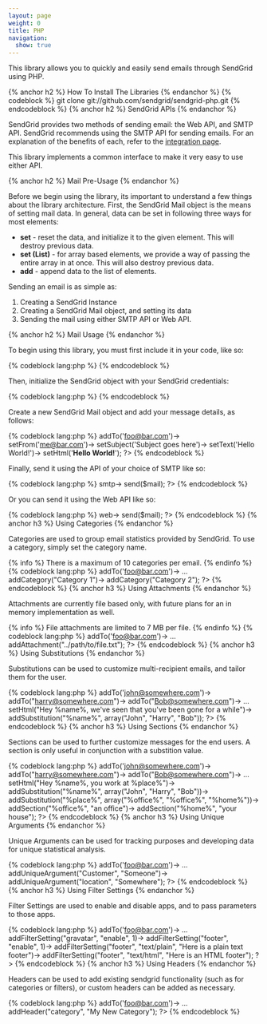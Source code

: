 ```yaml
---
layout: page
weight: 0
title: PHP
navigation:
  show: true
---
```


This library allows you to quickly and easily send emails through SendGrid using PHP.


{% anchor h2 %} How To Install The Libraries {% endanchor %}
 {% codeblock %}
git clone git://github.com/sendgrid/sendgrid-php.git
{% endcodeblock %} 
{% anchor h2 %} SendGrid APIs {% endanchor %}


SendGrid provides two methods of sending email: the Web API, and SMTP API. SendGrid recommends using the SMTP API for sending emails. For an explanation of the benefits of each, refer to the [integration page](/Integrate/index.html).

This library implements a common interface to make it very easy to use either API.


{% anchor h2 %} Mail Pre-Usage {% endanchor %}


Before we begin using the library, its important to understand a few things about the library architecture. First, the SendGrid Mail object is the means of setting mail data. In general, data can be set in following three ways for most elements:

-   **set** - reset the data, and initialize it to the given element. This will destroy previous data.
-   **set (List)** - for array based elements, we provide a way of passing the entire array in at once. This will also destroy previous data.
-   **add** - append data to the list of elements.

Sending an email is as simple as:

1.  Creating a SendGrid Instance
2.  Creating a SendGrid Mail object, and setting its data
3.  Sending the mail using either SMTP API or Web API.


{% anchor h2 %} Mail Usage {% endanchor %}


To begin using this library, you must first include it in your code, like so:

{% codeblock lang:php %} <?php include "path/to/sendgrid-php/SendGrid_loader.php" ; ?> {% endcodeblock %}

Then, initialize the SendGrid object with your SendGrid credentials:

{% codeblock lang:php %} <?php $sendgrid="new" sendgrid('username', "password" ); ?> {% endcodeblock %}

Create a new SendGrid Mail object and add your message details, as follows:

{% codeblock lang:php %} <?php $mail="new" sendgrid\mail(); $mail- ?> addTo('foo@bar.com')-\> setFrom('me@bar.com')-\> setSubject('Subject goes here')-\> setText('Hello World!')-\> setHtml('**Hello World!**'); ?\> {% endcodeblock %}

Finally, send it using the API of your choice of SMTP like so:

{% codeblock lang:php %} <?php $sendgrid- ?> smtp-\> send(\$mail); ?\> {% endcodeblock %}

Or you can send it using the Web API like so:

{% codeblock lang:php %} <?php $sendgrid- ?> web-\> send(\$mail); ?\> {% endcodeblock %} 
{% anchor h3 %} Using Categories {% endanchor %}


Categories are used to group email statistics provided by SendGrid. To use a category, simply set the category name.


{% info %} There is a maximum of 10 categories per email. {% endinfo %}
 {% codeblock lang:php %} <?php $mail="new" sendgrid\mail(); $mail- ?> addTo('foo@bar.com')-\> ... addCategory("Category 1")-\> addCategory("Category 2"); ?\> {% endcodeblock %} 
{% anchor h3 %} Using Attachments {% endanchor %}


Attachments are currently file based only, with future plans for an in memory implementation as well.


{% info %} File attachments are limited to 7 MB per file. {% endinfo %}
 {% codeblock lang:php %} <?php $mail="new" sendgrid\mail(); $mail- ?> addTo('foo@bar.com')-\> ... addAttachment("../path/to/file.txt"); ?\> {% endcodeblock %} 
{% anchor h3 %} Using Substitutions {% endanchor %}


Substitutions can be used to customize multi-recipient emails, and tailor them for the user.

{% codeblock lang:php %} <?php $mail="new" sendgrid\mail(); $mail- ?> addTo('john@somewhere.com')-\> addTo("harry@somewhere.com")-\> addTo("Bob@somewhere.com")-\> ... setHtml("Hey %name%, we've seen that you've been gone for a while")-\> addSubstitution("%name%", array("John", "Harry", "Bob")); ?\> {% endcodeblock %} 
{% anchor h3 %} Using Sections {% endanchor %}


Sections can be used to further customize messages for the end users. A section is only useful in conjunction with a substition value.

{% codeblock lang:php %} <?php $mail="new" sendgrid\mail(); $mail- ?> addTo('john@somewhere.com')-\> addTo("harry@somewhere.com")-\> addTo("Bob@somewhere.com")-\> ... setHtml("Hey %name%, you work at %place%")-\> addSubstitution("%name%", array("John", "Harry", "Bob"))-\> addSubstitution("%place%", array("%office%", "%office%", "%home%"))-\> addSection("%office%", "an office")-\> addSection("%home%", "your house"); ?\> {% endcodeblock %} 
{% anchor h3 %} Using Unique Arguments {% endanchor %}


Unique Arguments can be used for tracking purposes and developing data for unique statistical analysis.

{% codeblock lang:php %} <?php $mail="new" sendgrid\mail(); $mail- ?> addTo('foo@bar.com')-\> ... addUniqueArgument("Customer", "Someone")-\> addUniqueArgument("location", "Somewhere"); ?\> {% endcodeblock %} 
{% anchor h3 %} Using Filter Settings {% endanchor %}


Filter Settings are used to enable and disable apps, and to pass parameters to those apps.

{% codeblock lang:php %} <?php $mail="new" sendgrid\mail(); $mail- ?> addTo('foo@bar.com')-\> ... addFilterSetting("gravatar", "enable", 1)-\> addFilterSetting("footer", "enable", 1)-\> addFilterSetting("footer", "text/plain", "Here is a plain text footer")-\> addFilterSetting("footer", "text/html", "Here is an HTML footer"); ?\> {% endcodeblock %} 
{% anchor h3 %} Using Headers {% endanchor %}


Headers can be used to add existing sendgrid functionality (such as for categories or filters), or custom headers can be added as necessary.

{% codeblock lang:php %} <?php $mail="new" sendgrid\mail(); $mail- ?> addTo('foo@bar.com')-\> ... addHeader("category", "My New Category"); ?\> {% endcodeblock %}
